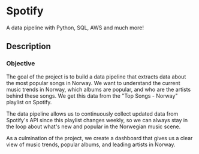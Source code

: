 # Spotify
A data pipeline with Python, SQL, AWS and much more!

## Description

### Objective

The goal of the project is to build a data pipeline that extracts data about the most popular songs in Norway. We want to understand the current music trends in Norway, which albums are popular, and who are the artists behind these songs. We get this data from the "Top Songs - Norway" playlist on Spotify.

The data pipeline allows us to continuously collect updated data from Spotify's API since this playlist changes weekly, so we can always stay in the loop about what's new and popular in the Norwegian music scene. 

As a culmination of the project, we create a dashboard that gives us a clear view of music trends, popular albums, and leading artists in Norway.
